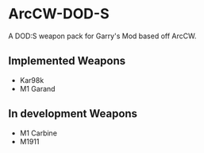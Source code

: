 # ArcCW-DOD-S
A DOD:S weapon pack for Garry's Mod based off ArcCW.

## Implemented Weapons
- Kar98k
- M1 Garand

## In development Weapons
- M1 Carbine
- M1911
